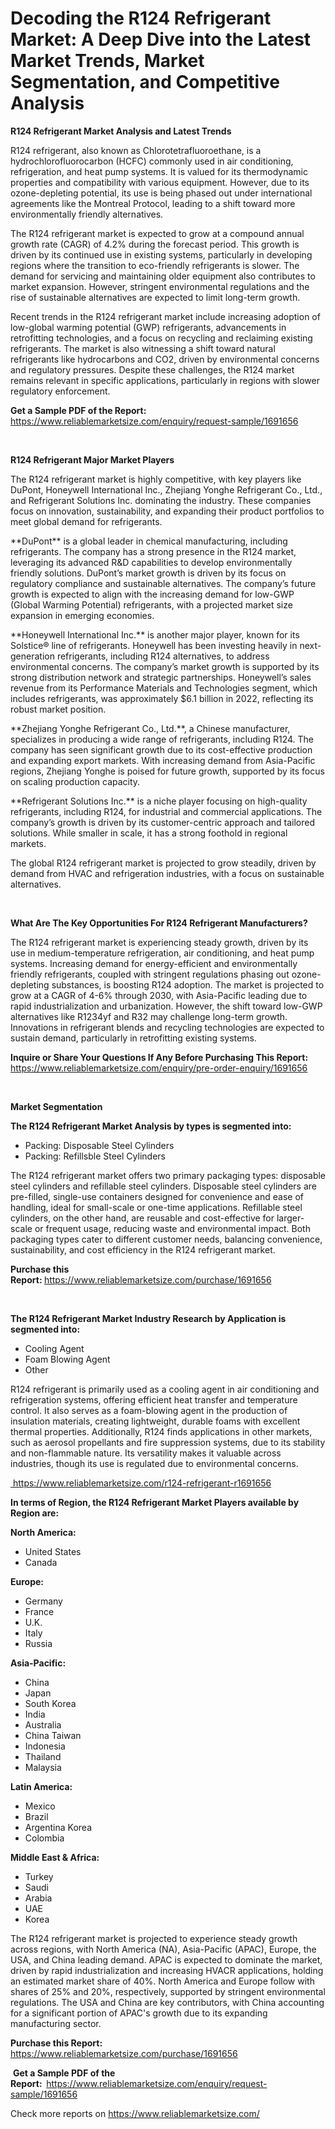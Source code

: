 <p><h1>Decoding the R124 Refrigerant Market: A Deep Dive into the Latest Market Trends, Market Segmentation, and Competitive Analysis</h1></p><p><strong>R124 Refrigerant Market Analysis and Latest Trends</strong></p>
<p><p>R124 refrigerant, also known as Chlorotetrafluoroethane, is a hydrochlorofluorocarbon (HCFC) commonly used in air conditioning, refrigeration, and heat pump systems. It is valued for its thermodynamic properties and compatibility with various equipment. However, due to its ozone-depleting potential, its use is being phased out under international agreements like the Montreal Protocol, leading to a shift toward more environmentally friendly alternatives.</p><p>The R124 refrigerant market is expected to grow at a compound annual growth rate (CAGR) of 4.2% during the forecast period. This growth is driven by its continued use in existing systems, particularly in developing regions where the transition to eco-friendly refrigerants is slower. The demand for servicing and maintaining older equipment also contributes to market expansion. However, stringent environmental regulations and the rise of sustainable alternatives are expected to limit long-term growth.</p><p>Recent trends in the R124 refrigerant market include increasing adoption of low-global warming potential (GWP) refrigerants, advancements in retrofitting technologies, and a focus on recycling and reclaiming existing refrigerants. The market is also witnessing a shift toward natural refrigerants like hydrocarbons and CO2, driven by environmental concerns and regulatory pressures. Despite these challenges, the R124 market remains relevant in specific applications, particularly in regions with slower regulatory enforcement.</p></p>
<p><strong>Get a Sample PDF of the Report:&nbsp;</strong> <a href="https://www.reliablemarketsize.com/enquiry/request-sample/1691656?utm_campaign=1886&utm_medium=2&utm_source=Github&utm_content=ia&utm_term=29012025&utm_id=r124-refrigerant">https://www.reliablemarketsize.com/enquiry/request-sample/1691656</a></p>
<p>&nbsp;</p>
<p><strong>R124 Refrigerant Major Market Players</strong></p>
<p><p>The R124 refrigerant market is highly competitive, with key players like DuPont, Honeywell International Inc., Zhejiang Yonghe Refrigerant Co., Ltd., and Refrigerant Solutions Inc. dominating the industry. These companies focus on innovation, sustainability, and expanding their product portfolios to meet global demand for refrigerants.</p><p>**DuPont** is a global leader in chemical manufacturing, including refrigerants. The company has a strong presence in the R124 market, leveraging its advanced R&D capabilities to develop environmentally friendly solutions. DuPont’s market growth is driven by its focus on regulatory compliance and sustainable alternatives. The company’s future growth is expected to align with the increasing demand for low-GWP (Global Warming Potential) refrigerants, with a projected market size expansion in emerging economies.</p><p>**Honeywell International Inc.** is another major player, known for its Solstice® line of refrigerants. Honeywell has been investing heavily in next-generation refrigerants, including R124 alternatives, to address environmental concerns. The company’s market growth is supported by its strong distribution network and strategic partnerships. Honeywell’s sales revenue from its Performance Materials and Technologies segment, which includes refrigerants, was approximately $6.1 billion in 2022, reflecting its robust market position.</p><p>**Zhejiang Yonghe Refrigerant Co., Ltd.**, a Chinese manufacturer, specializes in producing a wide range of refrigerants, including R124. The company has seen significant growth due to its cost-effective production and expanding export markets. With increasing demand from Asia-Pacific regions, Zhejiang Yonghe is poised for future growth, supported by its focus on scaling production capacity.</p><p>**Refrigerant Solutions Inc.** is a niche player focusing on high-quality refrigerants, including R124, for industrial and commercial applications. The company’s growth is driven by its customer-centric approach and tailored solutions. While smaller in scale, it has a strong foothold in regional markets.</p><p>The global R124 refrigerant market is projected to grow steadily, driven by demand from HVAC and refrigeration industries, with a focus on sustainable alternatives.</p></p>
<p>&nbsp;</p>
<p><strong>What Are The Key Opportunities For R124 Refrigerant Manufacturers?</strong></p>
<p><p>The R124 refrigerant market is experiencing steady growth, driven by its use in medium-temperature refrigeration, air conditioning, and heat pump systems. Increasing demand for energy-efficient and environmentally friendly refrigerants, coupled with stringent regulations phasing out ozone-depleting substances, is boosting R124 adoption. The market is projected to grow at a CAGR of 4-6% through 2030, with Asia-Pacific leading due to rapid industrialization and urbanization. However, the shift toward low-GWP alternatives like R1234yf and R32 may challenge long-term growth. Innovations in refrigerant blends and recycling technologies are expected to sustain demand, particularly in retrofitting existing systems.</p></p>
<p><strong>Inquire or Share Your Questions If Any Before Purchasing This Report:</strong> <a href="https://www.reliablemarketsize.com/enquiry/pre-order-enquiry/1691656?utm_campaign=1886&utm_medium=2&utm_source=Github&utm_content=ia&utm_term=29012025&utm_id=r124-refrigerant">https://www.reliablemarketsize.com/enquiry/pre-order-enquiry/1691656</a></p>
<p>&nbsp;</p>
<p><strong>Market Segmentation</strong></p>
<p><strong>The R124 Refrigerant Market Analysis by types is segmented into:</strong></p>
<p><ul><li>Packing: Disposable Steel Cylinders</li><li>Packing: Refillsble Steel Cylinders</li></ul></p>
<p><p>The R124 refrigerant market offers two primary packaging types: disposable steel cylinders and refillable steel cylinders. Disposable steel cylinders are pre-filled, single-use containers designed for convenience and ease of handling, ideal for small-scale or one-time applications. Refillable steel cylinders, on the other hand, are reusable and cost-effective for larger-scale or frequent usage, reducing waste and environmental impact. Both packaging types cater to different customer needs, balancing convenience, sustainability, and cost efficiency in the R124 refrigerant market.</p></p>
<p><strong>Purchase this Report:&nbsp;</strong><a href="https://www.reliablemarketsize.com/purchase/1691656?utm_campaign=1886&utm_medium=2&utm_source=Github&utm_content=ia&utm_term=29012025&utm_id=r124-refrigerant">https://www.reliablemarketsize.com/purchase/1691656</a></p>
<p>&nbsp;</p>
<p><strong>The R124 Refrigerant Market Industry Research by Application is segmented into:</strong></p>
<p><ul><li>Cooling Agent</li><li>Foam Blowing Agent</li><li>Other</li></ul></p>
<p><p>R124 refrigerant is primarily used as a cooling agent in air conditioning and refrigeration systems, offering efficient heat transfer and temperature control. It also serves as a foam-blowing agent in the production of insulation materials, creating lightweight, durable foams with excellent thermal properties. Additionally, R124 finds applications in other markets, such as aerosol propellants and fire suppression systems, due to its stability and non-flammable nature. Its versatility makes it valuable across industries, though its use is regulated due to environmental concerns.</p></p>
<p><a href="https://www.reliablemarketsize.com/r124-refrigerant-r1691656?utm_campaign=1886&utm_medium=2&utm_source=Github&utm_content=ia&utm_term=29012025&utm_id=r124-refrigerant">&nbsp;https://www.reliablemarketsize.com/r124-refrigerant-r1691656</a></p>
<p><strong>In terms of Region, the R124 Refrigerant Market Players available by Region are:</strong></p>
<p>
    <p> <strong> North America: </strong>
        <ul>
            <li>United States</li>
            <li>Canada</li>
        </ul>
        </p> 
    <p> <strong> Europe: </strong>
        <ul>
            <li>Germany</li>
            <li>France</li>
            <li>U.K.</li>
            <li>Italy</li>
            <li>Russia</li>
        </ul>
        </p> 
    <p> <strong> Asia-Pacific: </strong>
        <ul>
            <li>China</li>
            <li>Japan</li>
            <li>South Korea</li>
            <li>India</li>
            <li>Australia</li>
            <li>China Taiwan</li>
            <li>Indonesia</li>
            <li>Thailand</li>
            <li>Malaysia</li>
        </ul>
        </p> 
    <p> <strong> Latin America: </strong>
        <ul>
            <li>Mexico</li>
            <li>Brazil</li>
            <li>Argentina Korea</li>
            <li>Colombia</li>
        </ul>
        </p> 
    <p> <strong> Middle East & Africa: </strong>
        <ul>
            <li>Turkey</li>
            <li>Saudi</li>
            <li>Arabia</li>
            <li>UAE</li>
            <li>Korea</li>
        </ul>
    </p>
    </p>
<p><p>The R124 refrigerant market is projected to experience steady growth across regions, with North America (NA), Asia-Pacific (APAC), Europe, the USA, and China leading demand. APAC is expected to dominate the market, driven by rapid industrialization and increasing HVACR applications, holding an estimated market share of 40%. North America and Europe follow with shares of 25% and 20%, respectively, supported by stringent environmental regulations. The USA and China are key contributors, with China accounting for a significant portion of APAC's growth due to its expanding manufacturing sector.</p></p>
<p><strong>Purchase this Report: </strong><a href="https://www.reliablemarketsize.com/purchase/1691656?utm_campaign=1886&utm_medium=2&utm_source=Github&utm_content=ia&utm_term=29012025&utm_id=r124-refrigerant">https://www.reliablemarketsize.com/purchase/1691656</a></p>
<p>&nbsp;<strong>Get a Sample PDF of the Report:&nbsp;&nbsp;</strong><a href="https://www.reliablemarketsize.com/enquiry/request-sample/1691656?utm_campaign=1886&utm_medium=2&utm_source=Github&utm_content=ia&utm_term=29012025&utm_id=r124-refrigerant">https://www.reliablemarketsize.com/enquiry/request-sample/1691656</a></p>
<p><strong></strong></p>
<p>Check more reports on <a href="https://www.reliablemarketsize.com/?utm_campaign=1886&utm_medium=2&utm_source=Github&utm_content=ia&utm_term=29012025&utm_id=r124-refrigerant">https://www.reliablemarketsize.com/</a></p>